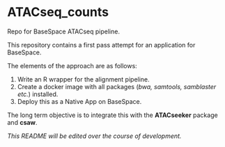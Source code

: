 # ATACseq_counts
Repo for BaseSpace ATACseq pipeline. 

This repository contains a first pass attempt for an application for BaseSpace.

The elements of the approach are as follows: 

1. Write an R wrapper for the alignment pipeline. 
2. Create a docker image with all packages (*bwa, samtools, samblaster etc.*) installed. 
3. Deploy this as a Native App on BaseSpace. 

The long term objective is to integrate this with the **ATACseeker** package and **csaw**.

*This README will be edited over the course of development.*
